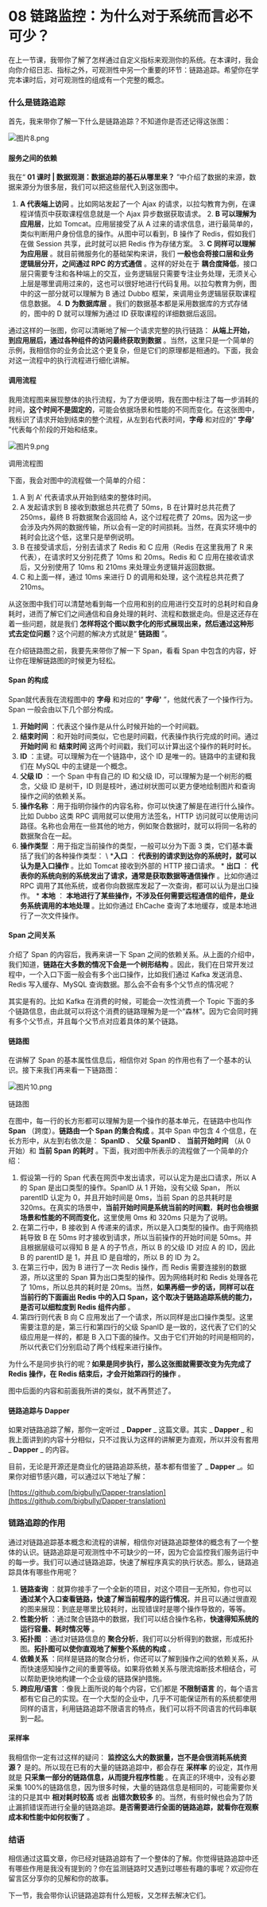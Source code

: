 # 08 链路监控：为什么对于系统而言必不可少？

在上一节课，我带你了解了怎样通过自定义指标来观测你的系统。在本课时，我会向你介绍日志、指标之外，可观测性中另一个重要的环节：链路追踪。希望你在学完本课时后，对可观测性的组成有一个完整的概念。

### 什么是链路追踪

首先，我来带你了解一下什么是链路追踪？不知道你是否还记得这张图：

![图片8.png](assets/CgqCHl9E7DaATvb2AABwOErWGno752.png)

#### 服务之间的依赖

我在“ **01 课时 | 数据观测：数据追踪的基石从哪里来？** ”中介绍了数据的来源，数据来源分为很多层，我们可以把这些层代入到这张图中。

1. **A 代表端上访问** 。比如网站发起了一个 Ajax 的请求，以拉勾教育为例，在课程详情页中获取课程信息就是一个 Ajax 异步数据获取请求。
   2. **B 可以理解为应用层**，比如 Tomcat。应用层接受了从 A 过来的请求信息，进行最简单的，类似判断用户身份信息的操作。从图中可以看到，B 操作了 Redis，假如我们在做 Session 共享，此时就可以把 Redis 作为存储方案。
   3. **C 同样可以理解为应用层** 。就目前微服务化的基础架构来讲，我们 **一般也会将接口层和业务逻辑层分开，之间通过 RPC 的方式通信** 。这样的好处在于 **耦合度降低**，接口层只需要专注和各种端上的交互，业务逻辑层只需要专注业务处理，无须关心上层是哪里调用过来的，这也可以很好地进行代码复用。以拉勾教育为例，图中的这一部分就可以理解为 B 通过 Dubbo 框架，来调用业务逻辑层获取课程信息数据。
   4. **D 为数据库层** 。我们的数据基本都是采用数据库的方式存储的，图中的 D 就可以理解为通过 ID 获取课程的详细数据后返回。

通过这样的一张图，你可以清晰地了解一个请求完整的执行链路： **从端上开始，到应用层后，通过各种组件的访问最终获取到数据** 。当然，这里只是一个简单的示例，我相信你的业务会比这个更复杂，但是它们的原理都是相通的。下面，我会对这一流程中的执行流程进行细化讲解。

#### 调用流程

我用流程图来展现整体的执行流程，为了方便说明，我在图中标注了每一步消耗的时间，**这个时间不是固定的**，可能会依据场景和性能的不同而变化。在这张图中，我标识了请求开始到结束的整个流程，从左到右代表时间，**字母** 和对应的“ **字母'** ”代表每个阶段的开始和结束。

![图片9.png](assets/Ciqc1F9E7EKAApQXAACTV0JM4jg352.png)

调用流程图

下面，我会对图中的流程做一个简单的介绍：

1. A 到 A' 代表请求从开始到结束的整体时间。
1. A 发起请求到 B 接收到数据总共花费了 50ms，B 在计算时总共花费了 250ms，最终 B 将数据聚合返回给 A，这个过程花费了 20ms。因为这一步会涉及内外网的数据传输，所以会有一定的时间损耗。当然，在真实环境中的耗时会比这个低，这里只是举例说明。
1. B 在接受请求后，分别去请求了 Redis 和 C 应用（Redis 在这里我用了 R 来代表），在请求时又分别花费了 10ms 和 20ms。Redis 和 C 应用在接收请求后，又分别使用了 10ms 和 210ms 来处理业务逻辑并返回数据。
1. C 和上面一样，通过 10ms 来进行 D 的调用和处理，这个流程总共花费了 210ms。

从这张图中我们可以清楚地看到每一个应用和别的应用进行交互时的总耗时和自身耗时，进而了解它们之间通信和自身处理的耗时、流程和数据走向。但是这还存在着一些问题，就是我们 **怎样将这个图以数字化的形式展现出来，然后通过这种形式去定位问题**？这个问题的解决方式就是“ **链路图** ”。

在介绍链路图之前，我要先来带你了解一下 Span，看看 Span 中包含的内容，好让你在理解链路图的时候更为轻松。

#### Span 的构成

Span就代表我在流程图中的 **字母** 和对应的“ **字母'** ”，他就代表了一个操作行为。Span 一般会由以下几个部分构成。

1. **开始时间** ：代表这个操作是从什么时候开始的一个时间戳。
2. **结束时间** ：和开始时间类似，它也是时间戳，代表操作执行完成的时间。通过 **开始时间** 和 **结束时间** 这两个时间戳，我们可以计算出这个操作的耗时时长。
3. **ID** ：主键。可以理解为在一个链路中，这个 ID 是唯一的。链路中的主键和我们在 MySQL 中的主键是一个概念。
4. **父级 ID** ：一个 Span 中有自己的 ID 和父级 ID，可以理解为是一个树形的概念，父级 ID 是树干，ID 则是枝叶，通过树状图可以更方便地绘制图片和查询操作之间的依赖关系。
5. **操作名称** ：用于指明你操作的内容名称，你可以快速了解是在进行什么操作。比如 Dubbo 这类 RPC 调用就可以使用方法签名，HTTP 访问就可以使用访问路径。名称也会用在一些其他的地方，例如聚合数据时，就可以将同一名称的数据聚合在一起。
6. **操作类型** ：用于指定当前操作的类型，一般可以分为下面 3 类，它们基本囊括了我们的各种操作类型：
\ ***入口** ： **代表别的请求到达你的系统时，就可以认为是入口操作** 。比如 Tomcat 接收到外部的 HTTP 接口请求。
\* **出口** ： **代表你的系统向别的系统发出了请求，通常是获取数据等通信操作** 。比如你通过 RPC 调用了其他系统，或者你向数据库发起了一次查询，都可以认为是出口操作。
\* **本地** ： **本地进行了某些操作，不涉及任何需要远程通信的组件，是业务系统调用的本地处理** 。比如你通过 EhCache 查询了本地缓存，或是本地进行了一次文件操作。

#### Span 之间关系

介绍了 Span 的内容后，我再来讲一下 Span 之间的依赖关系。从上面的介绍中，我们知道，**链路在大多数的情况下会是一个树形结构** 。因此，我们在日常开发过程中，一个入口下面一般会有多个出口操作，比如我们通过 Kafka 发送消息、Redis 写入缓存、MySQL 查询数据。那么会不会有多个父节点的情况呢？

其实是有的。比如 Kafka 在消费的时候，可能会一次性消费一个 Topic 下面的多个链路信息，由此就可以将这个消费的链路理解为是一个“森林”。因为它会同时拥有多个父节点，并且每个父节点对应着具体的某个链路。

#### 链路图

在讲解了 Span 的基本属性信息后，相信你对 Span 的作用也有了一个基本的认识。接下来我们再来看一下链路图：

![图片10.png](assets/Ciqc1F9E7GmATZtyAACxg1Tucxg407.png)

链路图

在图中，每一行的长方形都可以理解为是一个操作的基本单元，在链路中也叫作 **Span** （跨度）。**链路由一个 Span 的集合构成** 。其中 Span 中包含 4 个信息，在长方形中，从左到右依次是： **SpanID** 、 **父级 SpanID** 、 **当前开始时间** （从 0 开始）和 **当前 Span 的耗时** 。下面，我对图中所表示的流程做了一个简单的介绍：

1. 假设第一行的 Span 代表在网页中发出请求，可以认定为是出口请求，所以 A 的 Span 是出口类型的操作。SpanID 从 1 开始，没有父级 Span， 所以 parentID 认定为 0，并且开始时间是 0ms，当前 Span 的总共耗时是 320ms。在真实的场景中，**当前开始时间是系统当前的时间戳**，**耗时也会根据场景和性能的不同而变化**，这里使用 0ms 和 320ms 只是为了说明。
1. 在第二行中，B 接收到 A 传递来的请求，所以是入口类型的操作。由于网络损耗导致 B 在 50ms 时才接收到请求，所以当前操作的开始时间是 50ms。并且根据层级可以得知 B 是 A 的子节点，所以 B 的父级 ID 对应 A 的 ID，因此 B 的 parentID 是 1，并且 ID 是自增的，所以 B 的 ID 为 2。
1. 在第三行中，因为 B 进行了一次 Redis 操作，而 Redis 需要连接别的数据源，所以这里的 Span 算为出口类型的操作。因为网络耗时和 Redis 处理各花了 10ms，所以总共的耗时是 20ms。当然，**如果再细一步的话，同样可以在当前行的下面画出 Redis 中的入口 Span，这个取决于链路追踪系统的能力，是否可以细粒度到 Redis 组件内部** 。
1. 第四行则代表 B 向 C 应用发出了一个请求，所以同样是出口操作类型。这里需要注意的是，第三行和第四行的父级 SpanID 是一致的，这代表了它们的父级应用是一样的，都是 B 入口下面的操作。又由于它们开始的时间是相同的，所以代表它们分别启动了两个线程来进行操作。

为什么不是同步执行的呢？**如果是同步执行，那么这张图就需要改变为先完成了 Redis 操作，在 Redis 结束后，才会开始第四行的操作** 。

图中后面的内容和前面我所讲的类似，就不再赘述了。

#### 链路追踪与 Dapper

如果对链路追踪了解，那你一定听过 _ **Dapper** _ 这篇文章。其实 _ **Dapper** _ 和我上面讲到的内容十分相似，只不过我认为这样的讲解更为直观，所以并没有套用 _ **Dapper** _ 的内容。

目前，无论是开源还是商业化的链路追踪系统，基本都有借鉴了 _ **Dapper** _。如果你对细节感兴趣，可以通过以下地址了解：

[https://github.com/bigbully/Dapper-translation](https://github.com/bigbully/Dapper-translation)

### 链路追踪的作用

通过对链路追踪基本概念和流程的讲解，相信你对链路追踪整体的概念有了一个整体的认识。链路追踪是可观测性中不可缺少的一环，因为它会监控我们服务运行中的每一步。我们可以通过链路追踪，快速了解程序真实的执行状态。那么，链路追踪具体有哪些作用呢？

1. **链路查询** ：就算你接手了一个全新的项目，对这个项目一无所知，你也可以 **通过某个入口查看链路，快速了解当前程序的运行情况**，并且可以通过很直观的图来展现：到底是哪里比较耗时，出现错误时是哪个操作导致的，等等。
2. **性能分析** ：通过聚合链路中的数据，我们可以结合操作名称，**快速得知系统的运行容量、耗时情况等** 。
3. **拓扑图** ：通过对链路信息的 **聚合分析**，我们可以分析得到的数据，形成拓扑图。**拓扑图可以使你直观地了解整个系统的构成** 。
4. **依赖关系** ：同样是链路的聚合分析，你还可以了解到操作之间的依赖关系，从而快速感知操作之间的重要等级。如果将依赖关系与限流熔断技术相结合，可以帮助更快地构建一个企业级的链路保护措施。
5. **跨应用/语言** ：像我上面所说的每个内容，它们都是 **不限制语言** 的，每个语言都有它自己的实现。在一个大型的企业中，几乎不可能保证所有的系统都使用同样的语言，利用链路追踪不限语言的特点，我们可以将不同语言的代码串联到一起。

#### 采样率

我相信你一定有过这样的疑问： **监控这么大的数据量，岂不是会很消耗系统资源？** 是的。所以现在已有的大量的链路追踪中，都会存在 **采样率** 的设定，其作用就是 **只采集一部分的链路信息，从而提升程序性能** 。在真正的环境中，没有必要采集 100%的链路信息，因为很多时候，大量的链路信息是相同的，可能需要你关注的只是其中 **相对耗时较高** 或者 **出错次数较多** 的。当然，有些时候也会为了防止漏抓错误而进行全量的链路追踪。**是否需要进行全面的链路追踪，就看你在观察成本和性能中如何权衡了** 。

### 结语

相信通过这篇文章，你已经对链路追踪有了一个整体的了解。你觉得链路追踪中还有哪些作用是我没有提到的？你在监测链路时又遇到过哪些有趣的事呢？欢迎你在留言区分享你的见解和你的故事。

下一节，我会带你认识链路追踪有什么短板，又怎样去解决它们。
